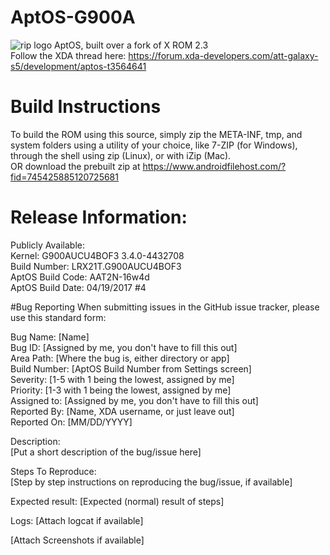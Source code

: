 # AptOS-G900A
![rip logo](http://i.imgur.com/Ig26wjH.png)
AptOS, built over a fork of X ROM 2.3  
Follow the XDA thread here: https://forum.xda-developers.com/att-galaxy-s5/development/aptos-t3564641

# Build Instructions
To build the ROM using this source, simply zip the META-INF, tmp, and system folders using a utility of your choice, like 7-ZIP (for Windows), through the shell using zip (Linux), or with iZip (Mac).  
OR download the prebuilt zip at https://www.androidfilehost.com/?fid=745425885120725681

# Release Information:
Publicly Available:  
Kernel: G900AUCU4BOF3 3.4.0-4432708  
Build Number: LRX21T.G900AUCU4BOF3  
AptOS Build Code: AAT2N-16w4d  
AptOS Build Date: 04/19/2017 #4  

#Bug Reporting
When submitting issues in the GitHub issue tracker, please use this standard form:
  
  
Bug Name: [Name]  
Bug ID: [Assigned by me, you don't have to fill this out]  
Area Path: [Where the bug is, either directory or app]  
Build Number: [AptOS Build Number from Settings screen]  
Severity: [1-5 with 1 being the lowest, assigned by me]  
Priority: [1-3 with 1 being the lowest, assigned by me]  
Assigned to: [Assigned by me, you don't have to fill this out]  
Reported By: [Name, XDA username, or just leave out]  
Reported On: [MM/DD/YYYY]  
  
Description:  
[Put a short description of the bug/issue here]  
  
Steps To Reproduce:  
[Step by step instructions on reproducing the bug/issue, if available]  
  
Expected result: [Expected (normal) result of steps]  
  
Logs: [Attach logcat if available]  
  
[Attach Screenshots if available]  